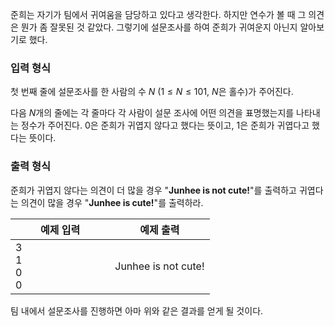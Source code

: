 준희는 자기가 팀에서 귀여움을 담당하고 있다고 생각한다. 하지만 연수가 볼 때 그
의견은 뭔가 좀 잘못된 것 같았다. 그렇기에 설문조사를 하여 준희가 귀여운지 아닌지
알아보기로 했다.

### 입력 형식

첫 번째 줄에 설문조사를 한 사람의 수 $N$ ($1 \le N \le 101$, $N$은 홀수)가 주어진다.

다음 $N$개의 줄에는 각 줄마다 각 사람이 설문 조사에 어떤 의견을 표명했는지를 나타내는 정수가 주어진다. 0은 준희가 귀엽지 않다고 했다는 뜻이고, 1은 준희가 귀엽다고 했다는 뜻이다.

### 출력 형식

준희가 귀엽지 않다는 의견이 더 많을 경우 "**Junhee is not cute!**"를 출력하고 귀엽다는 의견이 많을 경우 "**Junhee is cute!**"를 출력하라.

<table class='table table-bordered table-condensed'>
 <thead>
  <tr>
   <th>예제 입력</th>
   <th>예제 출력</th>
  </tr>
 </thead>
 <tbody>
  <tr>
   <td style="width: 50%;" class="code-font">3<br/>
1<br/>
0<br/>
0</td>
   <td class="code-font">Junhee is not cute!</td>
  </tr>
 </tbody>
</table>

팀 내에서 설문조사를 진행하면 아마 위와 같은 결과를 얻게 될 것이다.